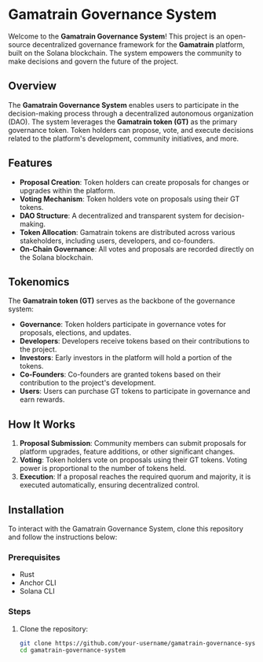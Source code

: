 # Gamatrain Governance System

Welcome to the **Gamatrain Governance System**! This project is an open-source decentralized governance framework for the **Gamatrain** platform, built on the Solana blockchain. The system empowers the community to make decisions and govern the future of the project.

## Overview

The **Gamatrain Governance System** enables users to participate in the decision-making process through a decentralized autonomous organization (DAO). The system leverages the **Gamatrain token (GT)** as the primary governance token. Token holders can propose, vote, and execute decisions related to the platform's development, community initiatives, and more.

## Features

- **Proposal Creation**: Token holders can create proposals for changes or upgrades within the platform.
- **Voting Mechanism**: Token holders vote on proposals using their GT tokens.
- **DAO Structure**: A decentralized and transparent system for decision-making.
- **Token Allocation**: Gamatrain tokens are distributed across various stakeholders, including users, developers, and co-founders.
- **On-Chain Governance**: All votes and proposals are recorded directly on the Solana blockchain.

## Tokenomics

The **Gamatrain token (GT)** serves as the backbone of the governance system:

- **Governance**: Token holders participate in governance votes for proposals, elections, and updates.
- **Developers**: Developers receive tokens based on their contributions to the project.
- **Investors**: Early investors in the platform will hold a portion of the tokens.
- **Co-Founders**: Co-founders are granted tokens based on their contribution to the project's development.
- **Users**: Users can purchase GT tokens to participate in governance and earn rewards.

## How It Works

1. **Proposal Submission**: Community members can submit proposals for platform upgrades, feature additions, or other significant changes.
2. **Voting**: Token holders vote on proposals using their GT tokens. Voting power is proportional to the number of tokens held.
3. **Execution**: If a proposal reaches the required quorum and majority, it is executed automatically, ensuring decentralized control.

## Installation

To interact with the Gamatrain Governance System, clone this repository and follow the instructions below:

### Prerequisites

- Rust
- Anchor CLI
- Solana CLI

### Steps

1. Clone the repository:
   ```bash
   git clone https://github.com/your-username/gamatrain-governance-system.git
   cd gamatrain-governance-system
